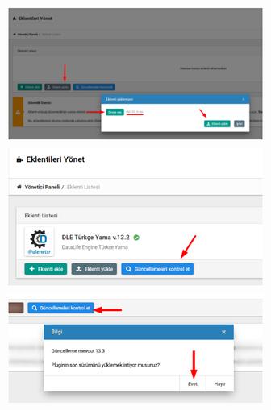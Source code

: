 ![Ekran 1](/docs/screen1.png?raw=true)

![Ekran 2](/docs/screen2.png?raw=true)

![Ekran 3](/docs/screen3.png?raw=true)
